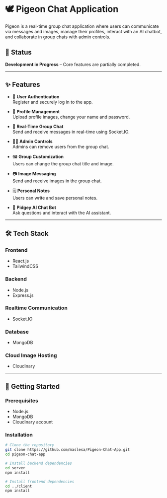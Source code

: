 # 🕊️ Pigeon Chat Application
Pigeon is a real-time group chat application where users can communicate via messages and images, manage their profiles, interact with an AI chatbot, and collaborate in group chats with admin controls.

## 🚧 Status
**Development in Progress** – Core features are partially completed.

---

## ✨ Features

- 📝 **User Authentication**  
  Register and securely log in to the app.
  
- 👤 **Profile Management**  
  Upload profile images, change your name and password.
  
- 💬 **Real-Time Group Chat**  
  Send and receive messages in real-time using Socket.IO.
  
- 🧑‍💼 **Admin Controls**  
  Admins can remove users from the group chat.
  
- 🖼️ **Group Customization**  
  Users can change the group chat title and image.
  
- 📷 **Image Messaging**  
  Send and receive images in the group chat.
  
- 🗒️ **Personal Notes**  
  Users can write and save personal notes.
  
- 🤖 **Pidgey AI Chat Bot**  
  Ask questions and interact with the AI assistant.

---

## 🛠️ Tech Stack

### Frontend
- React.js  
- TailwindCSS
### Backend
- Node.js  
- Express.js
### Realtime Communication
- Socket.IO
### Database
- MongoDB
### Cloud Image Hosting
- Cloudinary

---

## 🚀 Getting Started

### Prerequisites
- Node.js
- MongoDB
- Cloudinary account

### Installation
```bash
# Clone the repository
git clone https://github.com/maslesa/Pigeon-Chat-App.git
cd pigeon-chat-app

# Install backend dependencies
cd server
npm install

# Install frontend dependencies
cd ../client
npm install
